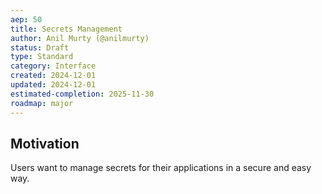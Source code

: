 ```yaml
---
aep: 50
title: Secrets Management
author: Anil Murty (@anilmurty)
status: Draft
type: Standard
category: Interface
created: 2024-12-01
updated: 2024-12-01
estimated-completion: 2025-11-30
roadmap: major
---
```


## Motivation

Users want to manage secrets for their applications in a secure and easy way.